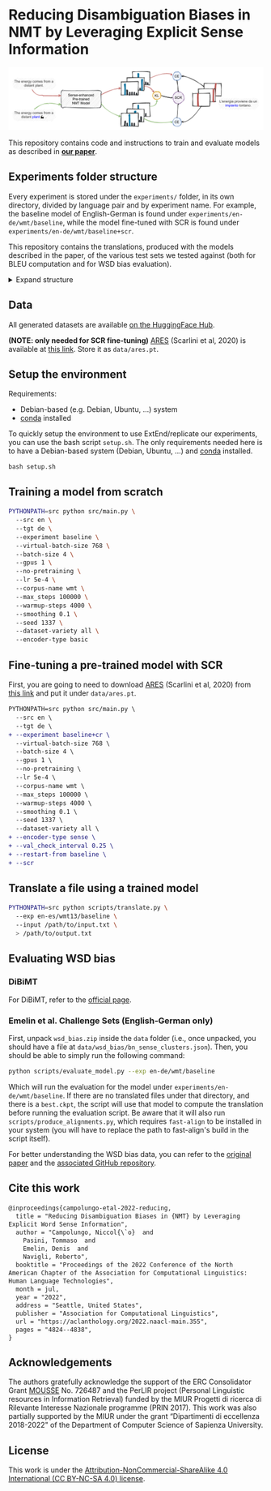 # Reducing Disambiguation Biases in NMT by Leveraging Explicit Sense Information

![Paper Image](images/reducing-wsd-bias-in-nmt.png)

This repository contains code and instructions to train and evaluate models as described in [**our paper**](https://aclanthology.org/2022.naacl-main.355/).

## Experiments folder structure
Every experiment is stored under the `experiments/` folder, in its own directory, divided by language pair and by experiment name. For example, the baseline model of English-German is found under `experiments/en-de/wmt/baseline`, while the model fine-tuned with SCR is found under `experiments/en-de/wmt/baseline+scr`.

This repository contains the translations, produced with the models described in the paper, of the various test sets we tested against (both for BLEU computation and for WSD bias evaluation).

<details>
<summary>Expand structure</summary>

```
experiments
├── en-de
│   └── wmt
│       ├── baseline
│       │   └── translations
│       │       │   ├── logs
│       │       │   ├── output
│       │       │   ├── en
│       │       │   ├── adv.en
│       │       │   ├── de
│       │       │   ├── pred.de
│       │       │   ├── pred.adv.de
│       │       │   └── pred.de.align
│       │       │   ├── pred.adv.de.align
│       │       ├── test_2014
│       │       │   ├── hyp
│       │       │   ├── ref
│       │       │   └── src
│       │       ├── test_2019
│       │       │   ├── hyp
│       │       │   ├── ref
│       │       │   └── src
│       │       └── wsd_bias
│       │           ├── logs
│       │           ├── output
│       │           ├── en
│       │           ├── de
│       │           ├── pred.de
│       │           └── pred.de.align
│       ├── baseline+scr
│       │   └── ...
│       ├── baseline+scr-noar
│       │   └── ...
│       ├── baseline+scr-noares
│       │   └── ...
│       └── baseline+scr-nokl
│           └── ...
├── en-es
│   └── wmt13
│       ├── baseline
│       │   └── translations
│       │       └── test
│       │           ├── hyp
│       │           ├── ref
│       │           └── src
│       └── ...
└── en-fr
    └── wmt14
        └── ...
```
</details>

## Data
All generated datasets are available [on the HuggingFace Hub](https://huggingface.co/datasets/Valahaar/wsdmt).

**(NOTE: only needed for SCR fine-tuning)** [ARES](http://sensembert.org/#ares) (Scarlini et al, 2020) is available at [this link](https://drive.google.com/file/d/1wSXUr7-k2n_YvSwbbfrlUtAf5HPbC89m/view). Store it as `data/ares.pt`.


## Setup the environment

Requirements:
* Debian-based (e.g. Debian, Ubuntu, ...) system 
* [conda](https://docs.conda.io/en/latest/) installed

To quickly setup the environment to use ExtEnd/replicate our experiments, you can use the bash script `setup.sh`. The only requirements needed here is to have a Debian-based system (Debian, Ubuntu, ...) and [conda](https://docs.conda.io/en/latest/) installed.

```
bash setup.sh
```

## Training a model from scratch
```bash
PYTHONPATH=src python src/main.py \ 
  --src en \ 
  --tgt de \ 
  --experiment baseline \ 
  --virtual-batch-size 768 \ 
  --batch-size 4 \ 
  --gpus 1 \ 
  --no-pretraining \ 
  --lr 5e-4 \ 
  --corpus-name wmt \ 
  --max_steps 100000 \ 
  --warmup-steps 4000 \ 
  --smoothing 0.1 \ 
  --seed 1337 \ 
  --dataset-variety all \ 
  --encoder-type basic
```

## Fine-tuning a pre-trained model with SCR
First, you are going to need to download [ARES](http://sensembert.org/#ares) (Scarlini et al, 2020) from [this link](https://drive.google.com/file/d/1wSXUr7-k2n_YvSwbbfrlUtAf5HPbC89m/view) and put it under `data/ares.pt`.

```diff
PYTHONPATH=src python src/main.py \ 
  --src en \ 
  --tgt de \ 
+ --experiment baseline+cr \ 
  --virtual-batch-size 768 \ 
  --batch-size 4 \ 
  --gpus 1 \ 
  --no-pretraining \ 
  --lr 5e-4 \ 
  --corpus-name wmt \ 
  --max_steps 100000 \ 
  --warmup-steps 4000 \ 
  --smoothing 0.1 \ 
  --seed 1337 \ 
  --dataset-variety all \ 
+ --encoder-type sense \ 
+ --val_check_interval 0.25 \ 
+ --restart-from baseline \ 
+ --scr
```

## Translate a file using a trained model
```bash
PYTHONPATH=src python scripts/translate.py \ 
  --exp en-es/wmt13/baseline \ 
  --input /path/to/input.txt \ 
  > /path/to/output.txt
```

## Evaluating WSD bias

### DiBiMT
For DiBiMT, refer to the [official page](https://nlp.uniroma1.it/dibimt/).

### Emelin et al. Challenge Sets (English-German only)
First, unpack `wsd_bias.zip` inside the `data` folder (i.e., once unpacked, you should have a file at `data/wsd_bias/bn_sense_clusters.json`). Then, you should be able to simply run the following command:
```bash
python scripts/evaluate_model.py --exp en-de/wmt/baseline
```

Which will run the evaluation for the model under `experiments/en-de/wmt/baseline`. If there are no translated files under that directory, and there is a `best.ckpt`, the script will use that model to compute the translation before running the evaluation script. Be aware that it will also run `scripts/produce_alignments.py`, which requires `fast-align` to be installed in your system (you will have to replace the path to fast-align's build in the script itself).

For better understanding the WSD bias data, you can refer to the [original paper](https://aclanthology.org/2020.emnlp-main.616/) and the [associated GitHub repository](https://github.com/demelin/detecting_wsd_biases_for_nmt).

## Cite this work
```
@inproceedings{campolungo-etal-2022-reducing,
  title = "Reducing Disambiguation Biases in {NMT} by Leveraging Explicit Word Sense Information",
  author = "Campolungo, Niccol{\`o}  and
    Pasini, Tommaso  and
    Emelin, Denis  and
    Navigli, Roberto",
  booktitle = "Proceedings of the 2022 Conference of the North American Chapter of the Association for Computational Linguistics: Human Language Technologies",
  month = jul,
  year = "2022",
  address = "Seattle, United States",
  publisher = "Association for Computational Linguistics",
  url = "https://aclanthology.org/2022.naacl-main.355",
  pages = "4824--4838",
}
```

## Acknowledgements
The authors gratefully acknowledge the support of the ERC Consolidator Grant [MOUSSE](http://mousse-project.org/) No. 726487 and the PerLIR project (Personal Linguistic resources in Information Retrieval) funded by the MIUR Progetti di ricerca di Rilevante Interesse Nazionale programme (PRIN 2017). This work was also partially supported by the MIUR under the grant “Dipartimenti di eccellenza 2018-2022" of the Department of Computer Science of Sapienza University.


## License
This work is under the [Attribution-NonCommercial-ShareAlike 4.0 International (CC BY-NC-SA 4.0) license](https://creativecommons.org/licenses/by-nc-sa/4.0/).
